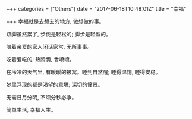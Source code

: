 +++
categories = ["Others"]
date = "2017-06-18T10:48:01Z"
title = "幸福"

+++
幸福就是去想去的地方, 做想做的事。

双脚虽然累了, 步伐是轻松的; 脚步是轻盈的。

陪着亲爱的家人闲话家常, 无所事事。

吃着爱吃的; 热腾腾, 香喷喷。

在冷冷的天气里, 有暖暖的被窝。睡到自然醒; 睡得温饱, 睡得安稳。

梦里浮现的都是渴望的意境; 深切的憧景。

无需日月分明, 不须分秒必争。

简单生活, 幸福人生。
